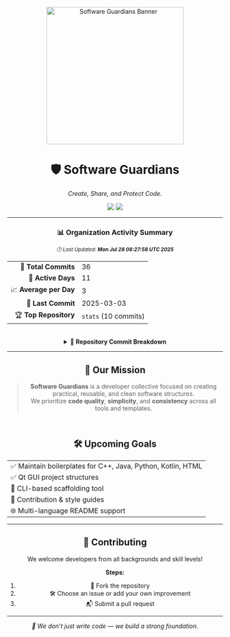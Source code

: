 <p align="center">
  <img src="../software-guardians-banner.jpg" alt="Software Guardians Banner" width="320"/>
</p>

<h1 align="center">🛡️ Software Guardians</h1>
<p align="center"><em>Create, Share, and Protect Code.</em></p>

<p align="center">
  <img src="https://img.shields.io/github/last-commit/Software-Guardians/.github?color=purple&label=Last%20Update&style=for-the-badge"/>
  <img src="https://img.shields.io/github/commit-activity/m/Software-Guardians/.github?color=green&label=Activity&style=for-the-badge"/>
</p>

<hr/>

<div align="center">

### 📊 Organization Activity Summary  
<sub><i>🕒 Last Updated: <b>Mon Jul 28 08:27:58 UTC 2025</b></i></sub>

<table>
  <tr><td align="right">🔢 <b>Total Commits</b></td><td>36</td></tr>
  <tr><td align="right">📅 <b>Active Days</b></td><td>11</td></tr>
  <tr><td align="right">📈 <b>Average per Day</b></td><td>3</td></tr>
  <tr><td align="right">🧾 <b>Last Commit</b></td><td>2025-03-03</td></tr>
  <tr><td align="right">🏆 <b>Top Repository</b></td><td><code>stats</code> (10 commits)</td></tr>
</table>

</div>

<br/>

<details>
<summary align="center">📁 <strong>Repository Commit Breakdown</strong></summary>

<br/>
<div align="center">

<table>
  <tr>
    <th align="left">📂 Repository</th>
    <th align="center">🔢 Commits</th>
  </tr>  <tr><td><code>notepad_basic_in_QT_Framework</code></td><td align="center">8</td></tr>
  <tr><td><code>Godot-Third-Person-Controller-First-Template</code></td><td align="center">2</td></tr>
  <tr><td><code>CalculatorAppinAndroidwithKotlin</code></td><td align="center">6</td></tr>
  <tr><td><code>stats</code></td><td align="center">10</td></tr>
  <tr><td><code>FoodDeliveryAppKotlinAssignment</code></td><td align="center">6</td></tr>
  <tr><td><code>ZihinDefteriApp</code></td><td align="center">4</td></tr>
</table>

</div>
<br/>
</details>

<hr/>

<div align="center">

## 🎯 Our Mission

> <strong>Software Guardians</strong> is a developer collective focused on creating  
> practical, reusable, and clean software structures.  
> We prioritize **code quality**, **simplicity**, and **consistency** across all tools and templates.

</div>

<br/>

<div align="center">

## 🛠️ Upcoming Goals

<table>
  <tr><td>✅ Maintain boilerplates for C++, Java, Python, Kotlin, HTML</td></tr>
  <tr><td>✅ Qt GUI project structures</td></tr>
  <tr><td>🔧 CLI-based scaffolding tool</td></tr>
  <tr><td>📐 Contribution & style guides</td></tr>
  <tr><td>🌐 Multi-language README support</td></tr>
</table>

</div>

<hr/>

<div align="center">

## 🤝 Contributing

We welcome developers from all backgrounds and skill levels!

**Steps:**
1. 🍴 Fork the repository  
2. 🛠️ Choose an issue or add your own improvement  
3. 📬 Submit a pull request

</div>

---

<p align="center"><i>🧱 We don’t just write code — we build a strong foundation.</i></p>
